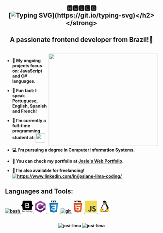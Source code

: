 
<div align="center">
    
<strong><h2>🅷🅴🅻🅻🅾 <br>
[![Typing SVG](https://readme-typing-svg.herokuapp.com?size=22&duration=5300&lines=I'm+Josi.+Glad+to+see+you+here!)](https://git.io/typing-svg)</h2></strong>
    
</div>

<h2 align="center">A passionate frontend developer from Brazil!👋</h2> 

<br>

<img align="right" width="360" height="305" src="https://user-images.githubusercontent.com/108018406/175384674-02d698b7-7a68-40e7-8536-393400accee2.gif">


<p align="left">

- 🔭 My ongoing projects focus on: **JavaScript and C#** languages.

- 💙 Fun fact: **I speak Portuguese, English, Spanish and French**!

- 🌱 I’m currently a full-time programming student at: <a href="https://www.betrybe.com/" target="blank"><img align="center" src="https://user-images.githubusercontent.com/108018406/213615293-7710fe7c-46aa-48e8-a82d-2e0672848e0f.png" height="31" width="31" /></a>
    
- 💻 I'm pursuing a degree in Computer Information Systems.

- 🚀 You can check my portfolio at [Josie's Web Portfolio](https://josi-lima.github.io/web-portfolio/).

- 💪 I’m also available for **freelancing!** <a href="https://linkedin.com/in/https://www.linkedin.com/in/josiane-lima-coding/" target="blank"><img align="center" src="https://raw.githubusercontent.com/rahuldkjain/github-profile-readme-generator/master/src/images/icons/Social/linked-in-alt.svg" alt="https://www.linkedin.com/in/josiane-lima-coding/" height="27" width="36" /></a>

<h2 align="left">Languages and Tools:</h2>
<p align="left"> <a href="https://www.gnu.org/software/bash/" target="_blank" rel="noreferrer">   <img src="https://www.vectorlogo.zone/logos/gnu_bash/gnu_bash-icon.svg" alt="bash" width="40" height="40"/> </a> <a href="https://getbootstrap.com" target="_blank" rel="noreferrer"> <img src="https://raw.githubusercontent.com/devicons/devicon/master/icons/bootstrap/bootstrap-plain-wordmark.svg" alt="bootstrap" width="40" height="40"/> </a> <a href="https://www.w3schools.com/cs/" target="_blank" rel="noreferrer"> <img src="https://raw.githubusercontent.com/devicons/devicon/master/icons/csharp/csharp-original.svg" alt="csharp" width="40" height="40"/> </a> <a href="https://www.w3schools.com/css/" target="_blank" rel="noreferrer"> <img src="https://raw.githubusercontent.com/devicons/devicon/master/icons/css3/css3-original-wordmark.svg" alt="css3" width="40" height="40"/> </a> <a href="https://git-scm.com/" target="_blank" rel="noreferrer"> <img src="https://www.vectorlogo.zone/logos/git-scm/git-scm-icon.svg" alt="git" width="40" height="40"/> </a> <a href="https://www.w3.org/html/" target="_blank" rel="noreferrer"> <img src="https://raw.githubusercontent.com/devicons/devicon/master/icons/html5/html5-original-wordmark.svg" alt="html5" width="40" height="40"/> </a> <a href="https://developer.mozilla.org/en-US/docs/Web/JavaScript" target="_blank" rel="noreferrer"> <img src="https://raw.githubusercontent.com/devicons/devicon/master/icons/javascript/javascript-original.svg" alt="javascript" width="40" height="40"/> </a> <a href="https://www.linux.org/" target="_blank" rel="noreferrer"> <img src="https://raw.githubusercontent.com/devicons/devicon/master/icons/linux/linux-original.svg" alt="linux" width="40" height="40"/> </a> </p>

<br>

<div align="center">

<img src="https://github-readme-stats.vercel.app/api/top-langs?username=josi-lima&show_icons=true&locale=en&layout=compact" alt="josi-lima" />

<img src="https://github-readme-stats.vercel.app/api?username=josi-lima&show_icons=true&locale=en" alt="josi-lima" />

</div>





